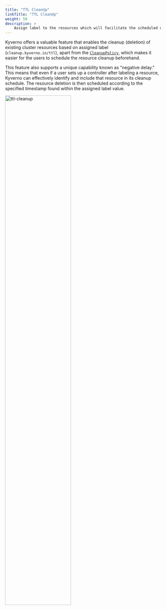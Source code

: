 ```yaml
---
title: "TTL CleanUp"
linkTitle: "TTL CleanUp"
weight: 50
description: >
    Assign label to the resources which will facilitate the scheduled deletion/cleanup of the resources from the cluster.
---
```




Kyverno offers a valuable feature that enables the cleanup (deletion) of existing cluster resources based on assigned label (`cleanup.kyverno.io/ttl`), apart from the [`CleanupPolicy`](/docs/writing-policies/cleanup), which makes it easier for the users to schedule the resource cleanup beforehand.

This feature also supports a unique capability known as "negative delay." This means that even if a user sets up a controller after labeling a resource, Kyverno can effectively identify and include that resource in its cleanup schedule. The resource deletion is then scheduled according to the specified timestamp found within the assigned label value.

<img src="/images/ttl-cleanup-structure.png" alt="ttl-cleanup" width="65%"/>
